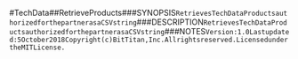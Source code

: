 #TechData##RetrieveProducts###SYNOPSIS```RetrievesTechDataProductsauthorizedforthepartnerasaCSVstring```###DESCRIPTION```RetrievesTechDataProductsauthorizedforthepartnerasaCSVstring```###NOTES```Version:1.0Lastupdated:5October2018Copyright(c)BitTitan,Inc.Allrightsreserved.LicensedundertheMITLicense.```
